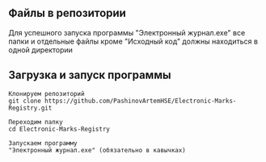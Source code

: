 ## Файлы в репозитории
Для успешного запуска программы "Электронный журнал.exe" все папки и отдельные файлы кроме "Исходный код" должны находиться в одной директории
## Загрузка и запуск программы
```
Клонируем репозиторий
git clone https://github.com/PashinovArtemHSE/Electronic-Marks-Registry.git

Переходим папку
cd Electronic-Marks-Registry

Запускаем программу
"Электронный журнал.exe" (обязательно в кавычках)
```
